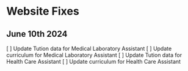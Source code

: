# Website Fixes

## June 10th 2024

[ ] Update Tution data for Medical Laboratory Assistant
[ ] Update curriculum for Medical Laboratory Assistant
[ ] Update Tution data for Health Care Assistant
[ ] Update curriculum for Health Care Assistant
